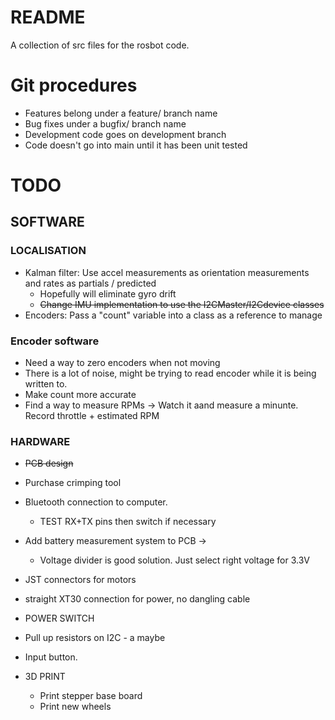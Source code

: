 # README

A collection of src files for the rosbot code. 

# Git procedures
- Features belong under a feature/ branch name
- Bug fixes under a bugfix/ branch name
- Development code goes on development branch 
- Code doesn't go into main until it has been unit tested

# TODO
## SOFTWARE
### LOCALISATION
- Kalman filter: Use accel measurements as orientation measurements and rates as partials / predicted 
  - Hopefully will eliminate gyro drift
  - ~~Change IMU implementation to use the I2CMaster/I2Cdevice classes~~
- Encoders: Pass a "count" variable into a class as a reference to manage


### Encoder software
- Need a way to zero encoders when not moving
- There is a lot of noise, might be trying to read encoder while it is being written to.
- Make count more accurate
- Find a way to measure RPMs -> Watch it aand measure a minunte. Record throttle + estimated RPM


### HARDWARE
  - ~~PCB design~~
  - Purchase crimping tool
  - Bluetooth connection to computer. 
    - TEST RX+TX pins then switch if necessary
  - Add battery measurement system to PCB -> 
    - Voltage divider is good solution. Just select right voltage for 3.3V 
  - JST connectors for motors
  - straight XT30 connection for power, no dangling cable
  - POWER SWITCH
  - Pull up resistors on I2C - a maybe
  - Input button. 

- 3D PRINT  
  - Print stepper base board
  - Print new wheels 


  

